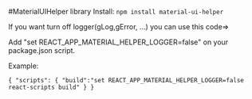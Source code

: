#MaterialUIHelper library
Install:
`npm install material-ui-helper`

If you want turn off logger(gLog,gError, ...) you can use this code=>

Add "set REACT_APP_MATERIAL_HELPER_LOGGER=false" on your package.json script.

Example:

`{
  "scripts": {
    "build":"set REACT_APP_MATERIAL_HELPER_LOGGER=false react-scripts build"
  }
}`
